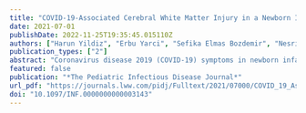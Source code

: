 ```yaml
---
title: "COVID-19-Associated Cerebral White Matter Injury in a Newborn Infant With Afebrile Seizure"
date: 2021-07-01
publishDate: 2022-11-25T19:35:45.015110Z
authors: ["Harun Yildiz", "Erbu Yarci", "Sefika Elmas Bozdemir", "Nesrin Ozdinc Kizilay", "Senay Mengi", "Naciye Beskardesler", "Gulay Korukluoglu", "Andreas Mueller", "Soyhan Bagci"]
publication_types: ["2"]
abstract: "Coronavirus disease 2019 (COVID-19) symptoms in newborn infants are incompletely described. We present the first case of neuroradiologic abnormality associated with COVID-19 in a newborn infant with afebrile seizure. This case underlines the possible neurologic involvement of severe acute respiratory syndrome coronavirus 2 in this age group."
featured: false
publication: "*The Pediatric Infectious Disease Journal*"
url_pdf: "https://journals.lww.com/pidj/Fulltext/2021/07000/COVID_19_Associated_Cerebral_White_Matter_Injury.23.aspx"
doi: "10.1097/INF.0000000000003143"
---
```


